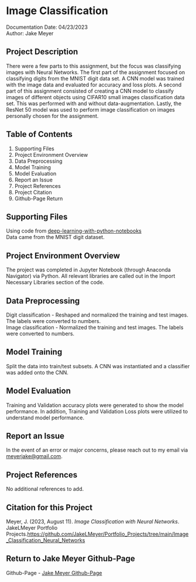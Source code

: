 # Image Classification
Documentation Date: 04/23/2023 <br>
Author: Jake Meyer

## Project Description
There were a few parts to this assignment, but the focus was classifying images with Neural Networks. The first part of the assignment focused on classifying digits from the MNIST digit data set. A CNN model was trained with the image data and evaluated for accuracy and loss plots. A second part of this assignment consisted of creating a CNN model to classify images of different objects using CIFAR10 small images classification data set. This was performed with and without data-augmentation. Lastly, the ResNet 50 model was used to perform image classification on images personally chosen for the assignment.  

## Table of Contents
<ol>
    <li>Supporting Files
    <li>Project Environment Overview
    <li>Data Preprocessing 
    <li>Model Training 
    <li>Model Evaluation
    <li>Report an Issue
    <li>Project References
    <li>Project Citation
    <li>Github-Page Return
</ol>

## Supporting Files
Using code from [deep-learning-with-python-notebooks](https://github.com/fchollet/deep-learning-with-python-notebooks) <br>
Data came from the MNIST digit dataset.

## Project Environment Overview
The project was completed in Jupyter Notebook (through Anaconda Navigator) via Python. All relevant libraries are called out in the Import Necessary Libraries section of the code.

## Data Preprocessing
Digit classification - Reshaped and normalized the training and test images. The labels were converted to numbers. <br>
Image classification - Normalized the training and test images. The labels were converted to numbers. <br>

## Model Training
Split the data into train/test subsets. A CNN was instantiated and a classifier was added onto the CNN. 

## Model Evaluation
Training and Validation accuracy plots were generated to show the model performance. In addition, Training and Validation Loss plots were utilized to understand model performance.

## Report an Issue
In the event of an error or major concerns, please reach out to my email via meyerjake@gmail.com.

## Project References
No additional references to add.

## Citation for this Project
Meyer, J. (2023, August 11). *Image Classification with Neural Networks*. JakeLMeyer Portfolio Projects.https://github.com/JakeLMeyer/Portfolio_Projects/tree/main/Image_Classification_Neural_Networks
## Return to Jake Meyer Github-Page
Github-Page - [Jake Meyer Github-Page](https://jakelmeyer.github.io)<br>